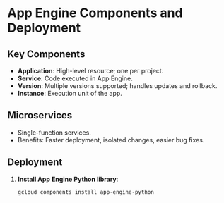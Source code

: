 # App Engine Components and Deployment

## Key Components
- **Application**: High-level resource; one per project.
- **Service**: Code executed in App Engine.
- **Version**: Multiple versions supported; handles updates and rollback.
- **Instance**: Execution unit of the app.

## Microservices
- Single-function services.
- Benefits: Faster deployment, isolated changes, easier bug fixes.

## Deployment
1. **Install App Engine Python library**:
   ```bash
   gcloud components install app-engine-python
